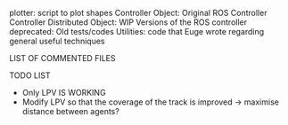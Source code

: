 plotter: script to plot shapes
Controller Object: Original ROS Controller
Controller Distributed Object: WIP Versions of the ROS controller 
deprecated: Old tests/codes 
Utilities: code that Euge wrote regarding general useful techniques 

LIST OF COMMENTED FILES

TODO LIST  
* Only LPV IS WORKING 
* Modify LPV so that the coverage of the track is improved -> maximise distance between agents? 
